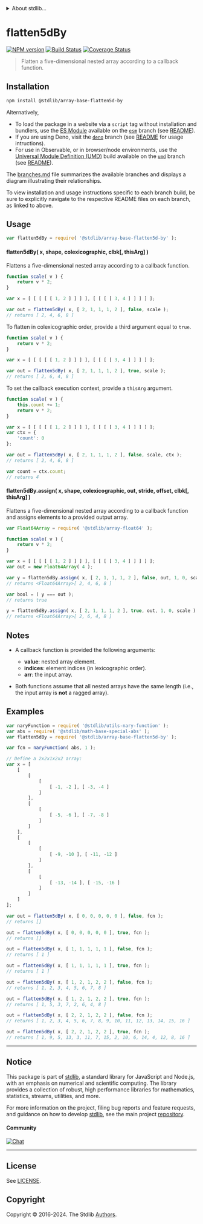 <!--

@license Apache-2.0

Copyright (c) 2023 The Stdlib Authors.

Licensed under the Apache License, Version 2.0 (the "License");
you may not use this file except in compliance with the License.
You may obtain a copy of the License at

   http://www.apache.org/licenses/LICENSE-2.0

Unless required by applicable law or agreed to in writing, software
distributed under the License is distributed on an "AS IS" BASIS,
WITHOUT WARRANTIES OR CONDITIONS OF ANY KIND, either express or implied.
See the License for the specific language governing permissions and
limitations under the License.

-->

<!-- lint disable maximum-heading-length -->


<details>
  <summary>
    About stdlib...
  </summary>
  <p>We believe in a future in which the web is a preferred environment for numerical computation. To help realize this future, we've built stdlib. stdlib is a standard library, with an emphasis on numerical and scientific computation, written in JavaScript (and C) for execution in browsers and in Node.js.</p>
  <p>The library is fully decomposable, being architected in such a way that you can swap out and mix and match APIs and functionality to cater to your exact preferences and use cases.</p>
  <p>When you use stdlib, you can be absolutely certain that you are using the most thorough, rigorous, well-written, studied, documented, tested, measured, and high-quality code out there.</p>
  <p>To join us in bringing numerical computing to the web, get started by checking us out on <a href="https://github.com/stdlib-js/stdlib">GitHub</a>, and please consider <a href="https://opencollective.com/stdlib">financially supporting stdlib</a>. We greatly appreciate your continued support!</p>
</details>

# flatten5dBy

[![NPM version][npm-image]][npm-url] [![Build Status][test-image]][test-url] [![Coverage Status][coverage-image]][coverage-url] <!-- [![dependencies][dependencies-image]][dependencies-url] -->

> Flatten a five-dimensional nested array according to a callback function.

<section class="installation">

## Installation

```bash
npm install @stdlib/array-base-flatten5d-by
```

Alternatively,

-   To load the package in a website via a `script` tag without installation and bundlers, use the [ES Module][es-module] available on the [`esm`][esm-url] branch (see [README][esm-readme]).
-   If you are using Deno, visit the [`deno`][deno-url] branch (see [README][deno-readme] for usage intructions).
-   For use in Observable, or in browser/node environments, use the [Universal Module Definition (UMD)][umd] build available on the [`umd`][umd-url] branch (see [README][umd-readme]).

The [branches.md][branches-url] file summarizes the available branches and displays a diagram illustrating their relationships.

To view installation and usage instructions specific to each branch build, be sure to explicitly navigate to the respective README files on each branch, as linked to above.

</section>

<section class="usage">

## Usage

```javascript
var flatten5dBy = require( '@stdlib/array-base-flatten5d-by' );
```

#### flatten5dBy( x, shape, colexicographic, clbk\[, thisArg] )

Flattens a five-dimensional nested array according to a callback function.

```javascript
function scale( v ) {
    return v * 2;
}

var x = [ [ [ [ [ 1, 2 ] ] ] ], [ [ [ [ 3, 4 ] ] ] ] ];

var out = flatten5dBy( x, [ 2, 1, 1, 1, 2 ], false, scale );
// returns [ 2, 4, 6, 8 ]
```

To flatten in colexicographic order, provide a third argument equal to `true`.

```javascript
function scale( v ) {
    return v * 2;
}

var x = [ [ [ [ [ 1, 2 ] ] ] ], [ [ [ [ 3, 4 ] ] ] ] ];

var out = flatten5dBy( x, [ 2, 1, 1, 1, 2 ], true, scale );
// returns [ 2, 6, 4, 8 ]
```

To set the callback execution context, provide a `thisArg` argument.

<!-- eslint-disable no-invalid-this -->

```javascript
function scale( v ) {
    this.count += 1;
    return v * 2;
}

var x = [ [ [ [ [ 1, 2 ] ] ] ], [ [ [ [ 3, 4 ] ] ] ] ];
var ctx = {
    'count': 0
};

var out = flatten5dBy( x, [ 2, 1, 1, 1, 2 ], false, scale, ctx );
// returns [ 2, 4, 6, 8 ]

var count = ctx.count;
// returns 4
```

#### flatten5dBy.assign( x, shape, colexicographic, out, stride, offset, clbk\[, thisArg] )

Flattens a five-dimensional nested array according to a callback function and assigns elements to a provided output array.

```javascript
var Float64Array = require( '@stdlib/array-float64' );

function scale( v ) {
    return v * 2;
}

var x = [ [ [ [ [ 1, 2 ] ] ] ], [ [ [ [ 3, 4 ] ] ] ] ];
var out = new Float64Array( 4 );

var y = flatten5dBy.assign( x, [ 2, 1, 1, 1, 2 ], false, out, 1, 0, scale );
// returns <Float64Array>[ 2, 4, 6, 8 ]

var bool = ( y === out );
// returns true

y = flatten5dBy.assign( x, [ 2, 1, 1, 1, 2 ], true, out, 1, 0, scale );
// returns <Float64Array>[ 2, 6, 4, 8 ]
```

</section>

<!-- /.usage -->

<section class="notes">

## Notes

-   A callback function is provided the following arguments:

    -   **value**: nested array element.
    -   **indices**: element indices (in lexicographic order).
    -   **arr**: the input array.

-   Both functions assume that all nested arrays have the same length (i.e., the input array is **not** a ragged array).

</section>

<!-- /.notes -->

<section class="examples">

## Examples

<!-- eslint no-undef: "error" -->

```javascript
var naryFunction = require( '@stdlib/utils-nary-function' );
var abs = require( '@stdlib/math-base-special-abs' );
var flatten5dBy = require( '@stdlib/array-base-flatten5d-by' );

var fcn = naryFunction( abs, 1 );

// Define a 2x2x1x2x2 array:
var x = [
    [
        [
            [
                [ -1, -2 ], [ -3, -4 ]
            ]
        ],
        [
            [
                [ -5, -6 ], [ -7, -8 ]
            ]
        ]
    ],
    [
        [
            [
                [ -9, -10 ], [ -11, -12 ]
            ]
        ],
        [
            [
                [ -13, -14 ], [ -15, -16 ]
            ]
        ]
    ]
];

var out = flatten5dBy( x, [ 0, 0, 0, 0, 0 ], false, fcn );
// returns []

out = flatten5dBy( x, [ 0, 0, 0, 0, 0 ], true, fcn );
// returns []

out = flatten5dBy( x, [ 1, 1, 1, 1, 1 ], false, fcn );
// returns [ 1 ]

out = flatten5dBy( x, [ 1, 1, 1, 1, 1 ], true, fcn );
// returns [ 1 ]

out = flatten5dBy( x, [ 1, 2, 1, 2, 2 ], false, fcn );
// returns [ 1, 2, 3, 4, 5, 6, 7, 8 ]

out = flatten5dBy( x, [ 1, 2, 1, 2, 2 ], true, fcn );
// returns [ 1, 5, 3, 7, 2, 6, 4, 8 ]

out = flatten5dBy( x, [ 2, 2, 1, 2, 2 ], false, fcn );
// returns [ 1, 2, 3, 4, 5, 6, 7, 8, 9, 10, 11, 12, 13, 14, 15, 16 ]

out = flatten5dBy( x, [ 2, 2, 1, 2, 2 ], true, fcn );
// returns [ 1, 9, 5, 13, 3, 11, 7, 15, 2, 10, 6, 14, 4, 12, 8, 16 ]
```

</section>

<!-- /.examples -->

<!-- Section for related `stdlib` packages. Do not manually edit this section, as it is automatically populated. -->

<section class="related">

</section>

<!-- /.related -->

<!-- Section for all links. Make sure to keep an empty line after the `section` element and another before the `/section` close. -->


<section class="main-repo" >

* * *

## Notice

This package is part of [stdlib][stdlib], a standard library for JavaScript and Node.js, with an emphasis on numerical and scientific computing. The library provides a collection of robust, high performance libraries for mathematics, statistics, streams, utilities, and more.

For more information on the project, filing bug reports and feature requests, and guidance on how to develop [stdlib][stdlib], see the main project [repository][stdlib].

#### Community

[![Chat][chat-image]][chat-url]

---

## License

See [LICENSE][stdlib-license].


## Copyright

Copyright &copy; 2016-2024. The Stdlib [Authors][stdlib-authors].

</section>

<!-- /.stdlib -->

<!-- Section for all links. Make sure to keep an empty line after the `section` element and another before the `/section` close. -->

<section class="links">

[npm-image]: http://img.shields.io/npm/v/@stdlib/array-base-flatten5d-by.svg
[npm-url]: https://npmjs.org/package/@stdlib/array-base-flatten5d-by

[test-image]: https://github.com/stdlib-js/array-base-flatten5d-by/actions/workflows/test.yml/badge.svg?branch=v0.2.2
[test-url]: https://github.com/stdlib-js/array-base-flatten5d-by/actions/workflows/test.yml?query=branch:v0.2.2

[coverage-image]: https://img.shields.io/codecov/c/github/stdlib-js/array-base-flatten5d-by/main.svg
[coverage-url]: https://codecov.io/github/stdlib-js/array-base-flatten5d-by?branch=main

<!--

[dependencies-image]: https://img.shields.io/david/stdlib-js/array-base-flatten5d-by.svg
[dependencies-url]: https://david-dm.org/stdlib-js/array-base-flatten5d-by/main

-->

[chat-image]: https://img.shields.io/gitter/room/stdlib-js/stdlib.svg
[chat-url]: https://app.gitter.im/#/room/#stdlib-js_stdlib:gitter.im

[stdlib]: https://github.com/stdlib-js/stdlib

[stdlib-authors]: https://github.com/stdlib-js/stdlib/graphs/contributors

[umd]: https://github.com/umdjs/umd
[es-module]: https://developer.mozilla.org/en-US/docs/Web/JavaScript/Guide/Modules

[deno-url]: https://github.com/stdlib-js/array-base-flatten5d-by/tree/deno
[deno-readme]: https://github.com/stdlib-js/array-base-flatten5d-by/blob/deno/README.md
[umd-url]: https://github.com/stdlib-js/array-base-flatten5d-by/tree/umd
[umd-readme]: https://github.com/stdlib-js/array-base-flatten5d-by/blob/umd/README.md
[esm-url]: https://github.com/stdlib-js/array-base-flatten5d-by/tree/esm
[esm-readme]: https://github.com/stdlib-js/array-base-flatten5d-by/blob/esm/README.md
[branches-url]: https://github.com/stdlib-js/array-base-flatten5d-by/blob/main/branches.md

[stdlib-license]: https://raw.githubusercontent.com/stdlib-js/array-base-flatten5d-by/main/LICENSE

</section>

<!-- /.links -->
